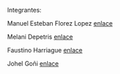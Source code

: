 Integrantes:

Manuel Esteban Florez Lopez [enlace](https://www.linkedin.com/in/manuel14mds/)

Melani Depetris [enlace](https://www.linkedin.com/in/melani-depetris/)

Faustino Harriague [enlace](https://www.linkedin.com/in/faustino-harriague-26532299/)

Johel Goñi [enlace](https://www.linkedin.com/in/jgoni/)